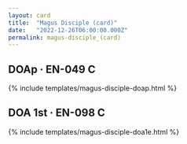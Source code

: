 ```yaml
---
layout: card
title:  "Magus Disciple (card)"
date:   "2022-12-26T06:00:00.000Z"
permalink: magus-disciple_(card)
---
```


## DOAp &middot; EN-049 C

{% include templates/magus-disciple-doap.html %}


## DOA 1st &middot; EN-098 C

{% include templates/magus-disciple-doa1e.html %}
